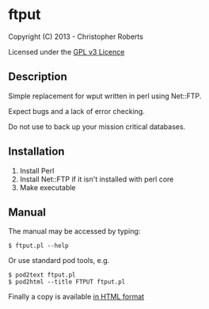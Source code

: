ftput
=====

Copyright (C) 2013 - Christopher Roberts

Licensed under the [GPL v3 Licence](https://github.com/chrisjrob/ftput/blob/master/LICENCE.md "Read         licence")

Description
-----------
Simple replacement for wput written in perl using Net::FTP.

Expect bugs and a lack of error checking.

Do not use to back up your mission critical databases.

Installation
------------
1. Install Perl
2. Install Net::FTP if it isn't installed with perl core
3. Make executable

Manual
------
The manual may be accessed by typing:

    $ ftput.pl --help

Or use standard pod tools, e.g.

    $ pod2text ftput.pl
    $ pod2html --title FTPUT ftput.pl

Finally a copy is available [in HTML format](https://github.com/chrisjrob/ftput/blob/master/manual.html "Read manual")

